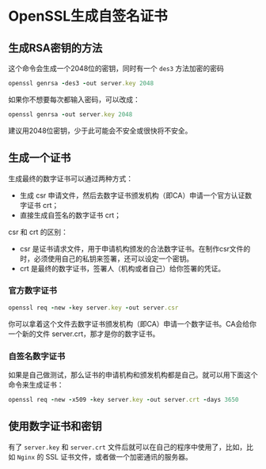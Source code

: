 # OpenSSL生成自签名证书
## 生成RSA密钥的方法
这个命令会生成一个2048位的密钥，同时有一个 `des3` 方法加密的密码
```ruby
openssl genrsa -des3 -out server.key 2048
```
如果你不想要每次都输入密码，可以改成：
```ruby
openssl genrsa -out server.key 2048
```
建议用2048位密钥，少于此可能会不安全或很快将不安全。
## 生成一个证书
生成最终的数字证书可以通过两种方式：
* 生成 csr 申请文件，然后去数字证书颁发机构（即CA）申请一个官方认证数字证书 crt；
* 直接生成自签名的数字证书 crt；

csr 和 crt 的区别：
* csr 是证书请求文件，用于申请机构颁发的合法数字证书。在制作csr文件的时，必须使用自己的私钥来签署，还可以设定一个密钥。
* crt 是最终的数字证书，签署人（机构或者自己）给你签署的凭证。

### 官方数字证书
```ruby
openssl req -new -key server.key -out server.csr 
```
你可以拿着这个文件去数字证书颁发机构（即CA）申请一个数字证书。CA会给你一个新的文件 server.crt，那才是你的数字证书。<br/>

### 自签名数字证书
如果是自己做测试，那么证书的申请机构和颁发机构都是自己。就可以用下面这个命令来生成证书：
```ruby
openssl req -new -x509 -key server.key -out server.crt -days 3650
```
## 使用数字证书和密钥
有了 `server.key` 和 `server.crt` 文件后就可以在自己的程序中使用了，比如，比如 `Nginx` 的 SSL 证书文件，或者做一个加密通讯的服务器。